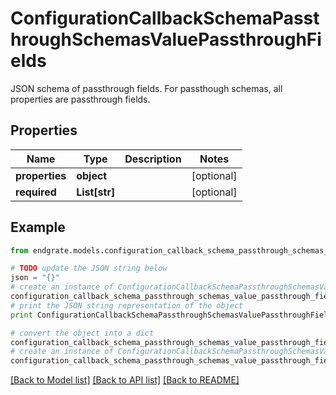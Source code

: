 # ConfigurationCallbackSchemaPassthroughSchemasValuePassthroughFields

JSON schema of passthrough fields. For passthough schemas, all properties are passthrough fields.

## Properties

Name | Type | Description | Notes
------------ | ------------- | ------------- | -------------
**properties** | **object** |  | [optional] 
**required** | **List[str]** |  | [optional] 

## Example

```python
from endgrate.models.configuration_callback_schema_passthrough_schemas_value_passthrough_fields import ConfigurationCallbackSchemaPassthroughSchemasValuePassthroughFields

# TODO update the JSON string below
json = "{}"
# create an instance of ConfigurationCallbackSchemaPassthroughSchemasValuePassthroughFields from a JSON string
configuration_callback_schema_passthrough_schemas_value_passthrough_fields_instance = ConfigurationCallbackSchemaPassthroughSchemasValuePassthroughFields.from_json(json)
# print the JSON string representation of the object
print ConfigurationCallbackSchemaPassthroughSchemasValuePassthroughFields.to_json()

# convert the object into a dict
configuration_callback_schema_passthrough_schemas_value_passthrough_fields_dict = configuration_callback_schema_passthrough_schemas_value_passthrough_fields_instance.to_dict()
# create an instance of ConfigurationCallbackSchemaPassthroughSchemasValuePassthroughFields from a dict
configuration_callback_schema_passthrough_schemas_value_passthrough_fields_form_dict = configuration_callback_schema_passthrough_schemas_value_passthrough_fields.from_dict(configuration_callback_schema_passthrough_schemas_value_passthrough_fields_dict)
```
[[Back to Model list]](../README.md#documentation-for-models) [[Back to API list]](../README.md#documentation-for-api-endpoints) [[Back to README]](../README.md)


